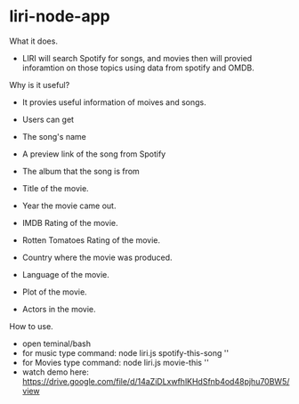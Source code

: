 # liri-node-app
What it does.
* LIRI will search Spotify for songs, and movies then will provied inforamtion on those topics using data from spotify and OMDB.

Why is it useful?
   * It provies useful information of moives and songs. 
   * Users can get
   * The song's name
   * A preview link of the song from Spotify
   * The album that the song is from

   * Title of the movie.
   * Year the movie came out.
   * IMDB Rating of the movie.
   * Rotten Tomatoes Rating of the movie.
   * Country where the movie was produced.
   * Language of the movie.
   * Plot of the movie.
   * Actors in the movie.

How to use.
* open teminal/bash
* for music type command: node liri.js spotify-this-song '<song name here>'
* for Movies type command: node liri.js movie-this '<movie name here>'
* watch demo here: https://drive.google.com/file/d/14aZiDLxwfhlKHdSfnb4od48pjhu70BW5/view



